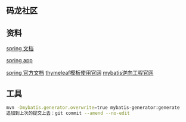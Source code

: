 ## 码龙社区


## 资料
[spring 文档](https://spring.io/guides) 

[spring app](https://developer.github.com/apps/building-oauth-apps/authorizing-oauth-apps/)

[spring 官方文档](https://spring.io/projects/spring-boot)
[thymeleaf模板使用官网](https://www.thymeleaf.org/doc/tutorials/3.0/usingthymeleaf.html#using-theach)
[mybatis逆向工程官网](http://mybatis.org/generator/)

## 工具

```bash
mvn -Dmybatis.generator.overwrite=true mybatis-generator:generate
追加到上次的提交上去：git commit --amend --no-edit
```